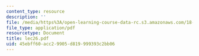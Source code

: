 ```yaml
---
content_type: resource
description: ''
file: /media/https%3A/open-learning-course-data-rc.s3.amazonaws.com/18-034-honors-differential-equations-spring-2004/45ebff60acc29905d819999393c2bb06_lec26.pdf
file_type: application/pdf
resourcetype: Document
title: lec26.pdf
uid: 45ebff60-acc2-9905-d819-999393c2bb06
---
```

